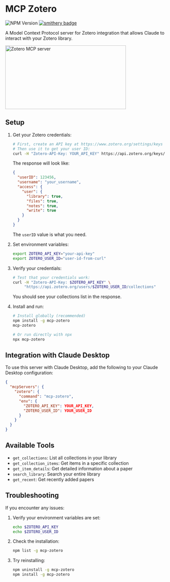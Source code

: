 # MCP Zotero

![NPM Version](https://img.shields.io/npm/v/mcp-zotero) [![smithery badge](https://smithery.ai/badge/mcp-zotero)](https://smithery.ai/server/mcp-zotero)

A Model Context Protocol server for Zotero integration that allows Claude to interact with your Zotero library.

<a href="https://glama.ai/mcp/servers/mjvu0xzzzz"><img width="380" height="200" src="https://glama.ai/mcp/servers/mjvu0xzzzz/badge" alt="Zotero MCP server" /></a>

## Setup

1. Get your Zotero credentials:

   ```bash
   # First, create an API key at https://www.zotero.org/settings/keys
   # Then use it to get your user ID:
   curl -H "Zotero-API-Key: YOUR_API_KEY" https://api.zotero.org/keys/current
   ```

   The response will look like:

   ```json
   {
     "userID": 123456,
     "username": "your_username",
     "access": {
       "user": {
         "library": true,
         "files": true,
         "notes": true,
         "write": true
       }
     }
   }
   ```

   The `userID` value is what you need.

2. Set environment variables:

   ```bash
   export ZOTERO_API_KEY="your-api-key"
   export ZOTERO_USER_ID="user-id-from-curl"
   ```

3. Verify your credentials:

   ```bash
   # Test that your credentials work:
   curl -H "Zotero-API-Key: $ZOTERO_API_KEY" \
        "https://api.zotero.org/users/$ZOTERO_USER_ID/collections"
   ```

   You should see your collections list in the response.

4. Install and run:

   ```bash
   # Install globally (recommended)
   npm install -g mcp-zotero
   mcp-zotero

   # Or run directly with npx
   npx mcp-zotero
   ```

## Integration with Claude Desktop

To use this server with Claude Desktop, add the following to your Claude Desktop configuration:

```json
{
  "mcpServers": {
    "zotero": {
      "command": "mcp-zotero",
      "env": {
        "ZOTERO_API_KEY": YOUR_API_KEY,
        "ZOTERO_USER_ID": YOUR_USER_ID
      }
    }
  }
}
```

## Available Tools

- `get_collections`: List all collections in your library
- `get_collection_items`: Get items in a specific collection
- `get_item_details`: Get detailed information about a paper
- `search_library`: Search your entire library
- `get_recent`: Get recently added papers

## Troubleshooting

If you encounter any issues:

1. Verify your environment variables are set:

   ```bash
   echo $ZOTERO_API_KEY
   echo $ZOTERO_USER_ID
   ```

2. Check the installation:

   ```bash
   npm list -g mcp-zotero
   ```

3. Try reinstalling:
   ```bash
   npm uninstall -g mcp-zotero
   npm install -g mcp-zotero
   ```
